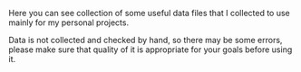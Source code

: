 Here you can see collection of some useful data files that I collected to use mainly for my personal projects.

Data is not collected and checked by hand, so there may be some errors, please make sure that quality of it is appropriate for your goals before using it.
